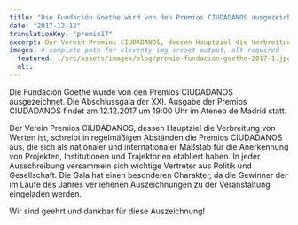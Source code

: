 ```yaml
---
title: "Die Fundación Goethe wird von den Premios CIUDADANOS ausgezeichnet"
date: "2017-12-12"
translationKey: "premio17"
excerpt: Der Verein Premios CIUDADANOS, dessen Hauptziel die Verbreitung von Werten ist, schreibt in regelmäßigen Abständen die Premios CIUDADANOS aus.
images: # complete path for eleventy img srcset output, alt required
  featured: ./src/assets/images/blog/premio-fundacion-goethe-2017-1.jpg
  alt:
---
```


Die Fundación Goethe wurde von den Premios CIUDADANOS ausgezeichnet.
Die Abschlussgala der XXI. Ausgabe der Premios CIUDADANOS findet am 12.12.2017 um 19:00 Uhr im Ateneo de Madrid statt.

Der Verein Premios CIUDADANOS, dessen Hauptziel die Verbreitung von Werten ist, schreibt in regelmäßigen Abständen die Premios CIUDADANOS aus, die sich als nationaler und internationaler Maßstab für die Anerkennung von Projekten, Institutionen und Trajektorien etabliert haben. In jeder Ausschreibung versammeln sich wichtige Vertreter aus Politik und Gesellschaft. Die Gala hat einen besonderen Charakter, da die Gewinner der im Laufe des Jahres verliehenen Auszeichnungen zu der Veranstaltung eingeladen werden.

Wir sind geehrt und dankbar für diese Auszeichnung!
